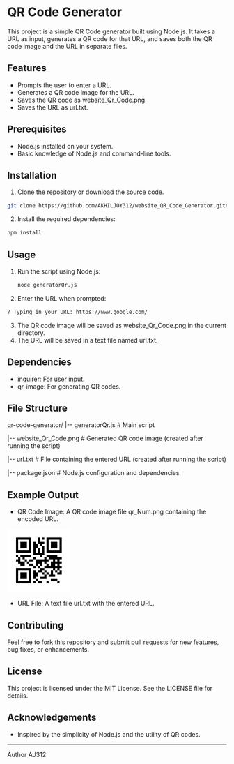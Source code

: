 # QR Code Generator
This project is a simple QR Code generator built using Node.js. It takes a URL as input, generates a QR code for that URL, and saves both the QR code image and the URL in separate files.
## Features
- Prompts the user to enter a URL.
- Generates a QR code image for the URL.
- Saves the QR code as website_Qr_Code.png.
- Saves the URL as url.txt.
## Prerequisites
- Node.js installed on your system.
- Basic knowledge of Node.js and command-line tools.
## Installation
1.	Clone the repository or download the source code.
   ```bash
   git clone https://github.com/AKHILJOY312/website_QR_Code_Generator.gitcd website_QR_Code_Generator 
 ```

2.	Install the required dependencies:
 ```bash
npm install
 ```


## Usage
1.	Run the script using Node.js:
    ```bash
  	node generatorQr.js
     ```
3.	Enter the URL when prompted:
   ```bash
? Typing in your URL: https://www.google.com/
```
3.	The QR code image will be saved as website_Qr_Code.png in the current directory.
4.	The URL will be saved in a text file named url.txt.
## Dependencies
- inquirer: For user input.
- qr-image: For generating QR codes.
## File Structure
qr-code-generator/
|-- generatorQr.js      # Main script

|-- website_Qr_Code.png # Generated QR code image (created after running the script)

|-- url.txt             # File containing the entered URL (created after running the script)

|-- package.json        # Node.js configuration and dependencies

## Example Output
- QR Code Image: A QR code image file qr_Num.png containing the encoded URL.

  
 ![image](website_Qr_Code.png)

 
- URL File: A text file url.txt with the entered URL.
 
 
## Contributing
Feel free to fork this repository and submit pull requests for new features, bug fixes, or enhancements.
## License
This project is licensed under the MIT License. See the LICENSE file for details.
## Acknowledgements
-	Inspired by the simplicity of Node.js and the utility of QR codes.
________________________________________
Author
AJ312


